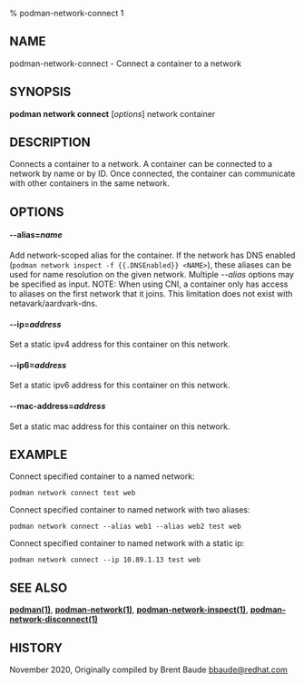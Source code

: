 % podman-network-connect 1

## NAME
podman\-network\-connect - Connect a container to a network

## SYNOPSIS
**podman network connect** [*options*] network container

## DESCRIPTION
Connects a container to a network. A container can be connected to a network by name or by ID.
Once connected, the container can communicate with other containers in the same network.

## OPTIONS
#### **--alias**=*name*
Add network-scoped alias for the container. If the network has DNS enabled (`podman network inspect -f {{.DNSEnabled}} <NAME>`),
these aliases can be used for name resolution on the given network.  Multiple *--alias* options may be specified as input.
NOTE: When using CNI, a container only has access to aliases on the first network that it joins. This limitation does
not exist with netavark/aardvark-dns.

#### **--ip**=*address*
Set a static ipv4 address for this container on this network.

#### **--ip6**=*address*
Set a static ipv6 address for this container on this network.

#### **--mac-address**=*address*
Set a static mac address for this container on this network.

## EXAMPLE

Connect specified container to a named network:
```
podman network connect test web
```

Connect specified container to named network with two aliases:
```
podman network connect --alias web1 --alias web2 test web
```

Connect specified container to named network with a static ip:
```
podman network connect --ip 10.89.1.13 test web
```

## SEE ALSO
**[podman(1)](podman.1.md)**, **[podman-network(1)](podman-network.1.md)**, **[podman-network-inspect(1)](podman-network-inspect.1.md)**, **[podman-network-disconnect(1)](podman-network-disconnect.1.md)**

## HISTORY
November 2020, Originally compiled by Brent Baude <bbaude@redhat.com>

